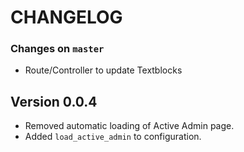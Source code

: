 # CHANGELOG

### Changes on `master`

  * Route/Controller to update Textblocks

## Version  0.0.4

  * Removed automatic loading of Active Admin page.
  * Added `load_active_admin` to configuration.

